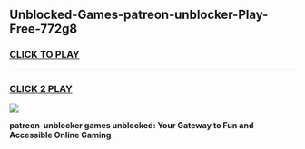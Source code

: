 
## Unblocked-Games-patreon-unblocker-Play-Free-772g8
<h3>
<a href="https://premium76.site?title=patreon-unblocker&ref=18A1">CLICK TO PLAY</a></h3>
<hr>

<h3>
<a href="https://premium76.site?title=patreon-unblocker&ref=18A1">CLICK 2 PLAY</a>
  
</h3>

<a href="https://premium76.site?title=patreon-unblocker&ref=18A1"><img src="https://clearcache.store/games.png"></a>


**patreon-unblocker games unblocked: Your Gateway to Fun and Accessible Online Gaming**
